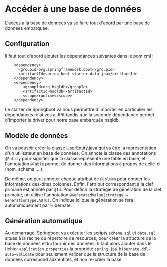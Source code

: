 # Accéder à une base de données

L'accès à la base de données va se faire tout d'abord par une base de données embarquée.

## Configuration
Il faut tout d'abord ajouter les dépendances suivantes dans le pom.xml :
```
    <dependency>
      <groupId>org.springframework.boot</groupId>
      <artifactId>spring-boot-starter-data-jpa</artifactId>
    </dependency>
    <dependency>
        <groupId>org.hsqldb</groupId>
        <artifactId>hsqldb</artifactId>
        <scope>runtime</scope>
    </dependency>
```
Le starter de Springboot va nous permettre d'importer en particulier les dépendances relatives à JPA tandis que la seconde dépendance permet d'importer le driver pour notre base embarquée hsqldb.

## Modèle de données
On va pouvoir créer la classe [UserEntity.java](../master/src/main/java/fr/deroffal/portail/user/entity/UserEntity.java) qui va être la représentation d'un utilisateur en base de données.
On annote la classe des annotations `@Entity` pour signifier que la classe représente une table en base, et l'annotation `@Table` permet de donner des informations à propos de celle-ci (nom, schéma, ...).

De même, on peut annoter chaque attribut de `@Column` pour donner les informations des-dites colonnes.
Enfin, l'attribut correspondant à la clef primaire est annoté par `@Id`.
Pour définir la stratégie de génération de la clef primaire, on utilise l'annotation `@GeneratedValue(strategy = GenerationType.AUTO)`. On indique ici que la génération se fera automatiquement par Hibernate.

## Génération automatique
Au démarrage, Springboot va exécuter les scripts `schema.sql` et `data.sql`, situés à la racine du répertoire de resources, pour créer la structure de la base de données et lui fournir des données.
Il faut alors ajouter dans le fichier `application.properties` la propriété `spring.jpa.hibernate.ddl-auto=validate` pour seulement valider que la structure de la base de données correspond aux entités, et non re-créer la base.